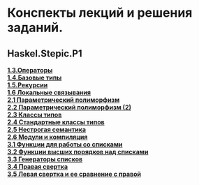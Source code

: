 ﻿#  Конспекты лекций и решения заданий.
## Haskel.Stepic.P1
[**1.3.Операторы**](https://github.com/AndrewClimber/Haskel.Stepic.P1/tree/master/1.3.%D0%9E%D0%BF%D0%B5%D1%80%D0%B0%D1%82%D0%BE%D1%80%D1%8B "1.3.Операторы")  
[**1.4.Базовые типы**](https://github.com/AndrewClimber/Haskel.Stepic.P1/tree/master/1.4.%D0%91%D0%B0%D0%B7%D0%BE%D0%B2%D1%8B%D0%B5%20%D1%82%D0%B8%D0%BF%D1%8B "1.4.Базовые типы")  
[**1.5.Рекурсии**](https://github.com/AndrewClimber/Haskel.Stepic.P1/tree/master/1.4.%D0%91%D0%B0%D0%B7%D0%BE%D0%B2%D1%8B%D0%B5%20%D1%82%D0%B8%D0%BF%D1%8B "1.5.Рекурсии")  
[**1.6 Локальные связывания**](https://github.com/AndrewClimber/Haskel.Stepic.P1/tree/master/1.6%20%D0%9B%D0%BE%D0%BA%D0%B0%D0%BB%D1%8C%D0%BD%D1%8B%D0%B5%20%D1%81%D0%B2%D1%8F%D0%B7%D1%8B%D0%B2%D0%B0%D0%BD%D0%B8%D1%8F "1.6 Локальные связывания")  
[**2.1 Параметрический полиморфизм**](https://github.com/AndrewClimber/Haskel.Stepic.P1/tree/master/2.1%20%D0%9F%D0%B0%D1%80%D0%B0%D0%BC%D0%B5%D1%82%D1%80%D0%B8%D1%87%D0%B5%D1%81%D0%BA%D0%B8%D0%B9%20%D0%BF%D0%BE%D0%BB%D0%B8%D0%BC%D0%BE%D1%80%D1%84%D0%B8%D0%B7%D0%BC "2.1 Параметрический полиморфизм")  
[**2.2 Параметрический полиморфизм (2)**](https://github.com/AndrewClimber/Haskel.Stepic.P1/tree/master/2.2%20%D0%9F%D0%B0%D1%80%D0%B0%D0%BC%D0%B5%D1%82%D1%80%D0%B8%D1%87%D0%B5%D1%81%D0%BA%D0%B8%D0%B9%20%D0%BF%D0%BE%D0%BB%D0%B8%D0%BC%D0%BE%D1%80%D1%84%D0%B8%D0%B7%D0%BC%20(2) "2.2 Параметрический полиморфизм (2)")  
[**2.3 Классы типов**](https://github.com/AndrewClimber/Haskel.Stepic.P1/tree/master/2.3%20%D0%9A%D0%BB%D0%B0%D1%81%D1%81%D1%8B%20%D1%82%D0%B8%D0%BF%D0%BE%D0%B2 "2.3 Классы типов")  
[**2.4 Стандартные классы типов**](https://github.com/AndrewClimber/Haskel.Stepic.P1/tree/master/2.4%20%D0%A1%D1%82%D0%B0%D0%BD%D0%B4%D0%B0%D1%80%D1%82%D0%BD%D1%8B%D0%B5%20%D0%BA%D0%BB%D0%B0%D1%81%D1%81%D1%8B%20%D1%82%D0%B8%D0%BF%D0%BE%D0%B2 "2.4 Стандартные классы типов")  
[**2.5 Нестрогая семантика**](https://github.com/AndrewClimber/Haskel.Stepic.P1/tree/master/2.5%20%D0%9D%D0%B5%D1%81%D1%82%D1%80%D0%BE%D0%B3%D0%B0%D1%8F%20%D1%81%D0%B5%D0%BC%D0%B0%D0%BD%D1%82%D0%B8%D0%BA%D0%B0 "2.5 Нестрогая семантика")  
[**2.6 Модули и компиляция**](https://github.com/AndrewClimber/Haskel.Stepic.P1/tree/master/2.6%20%D0%9C%D0%BE%D0%B4%D1%83%D0%BB%D0%B8%20%D0%B8%20%D0%BA%D0%BE%D0%BC%D0%BF%D0%B8%D0%BB%D1%8F%D1%86%D0%B8%D1%8F "2.6 Модули и компиляция")  
[**3.1 Функции для работы со списками**](https://github.com/AndrewClimber/Haskel.Stepic.P1/tree/master/3.1%20%D0%A4%D1%83%D0%BD%D0%BA%D1%86%D0%B8%D0%B8%20%D0%B4%D0%BB%D1%8F%20%D1%80%D0%B0%D0%B1%D0%BE%D1%82%D1%8B%20%D1%81%D0%BE%20%D1%81%D0%BF%D0%B8%D1%81%D0%BA%D0%B0%D0%BC%D0%B8 "3.1 Функции для работы со списками")  
[**3.2 Функции высших порядков над списками**](https://github.com/AndrewClimber/Haskel.Stepic.P1/tree/master/3.2%20%D0%A4%D1%83%D0%BD%D0%BA%D1%86%D0%B8%D0%B8%20%D0%B2%D1%8B%D1%81%D1%88%D0%B8%D1%85%20%D0%BF%D0%BE%D1%80%D1%8F%D0%B4%D0%BA%D0%BE%D0%B2%20%D0%BD%D0%B0%D0%B4%20%D1%81%D0%BF%D0%B8%D1%81%D0%BA%D0%B0%D0%BC%D0%B8 "3.2 Функции высших порядков над списками")  
[**3.3 Генераторы списков**](https://github.com/AndrewClimber/Haskel.Stepic.P1/tree/master/3.3%20%D0%93%D0%B5%D0%BD%D0%B5%D1%80%D0%B0%D1%82%D0%BE%D1%80%D1%8B%20%D1%81%D0%BF%D0%B8%D1%81%D0%BA%D0%BE%D0%B2 "3.3 Генераторы списков")  
[**3.4 Правая свертка**](https://github.com/AndrewClimber/Haskel.Stepic.P1/tree/master/3.4%20%D0%9F%D1%80%D0%B0%D0%B2%D0%B0%D1%8F%20%D1%81%D0%B2%D0%B5%D1%80%D1%82%D0%BA%D0%B0 "3.4 Правая свертка")  
[**3.5 Левая свертка и ее сравнение с правой**](https://github.com/AndrewClimber/Haskel.Stepic.P1/tree/master/3.5%20%D0%9B%D0%B5%D0%B2%D0%B0%D1%8F%20%D1%81%D0%B2%D0%B5%D1%80%D1%82%D0%BA%D0%B0%20%D0%B8%20%D0%B5%D0%B5%20%D1%81%D1%80%D0%B0%D0%B2%D0%BD%D0%B5%D0%BD%D0%B8%D0%B5%20%D1%81%20%D0%BF%D1%80%D0%B0%D0%B2%D0%BE%D0%B9 "3.5 Левая свертка и ее сравнение с правой")  

